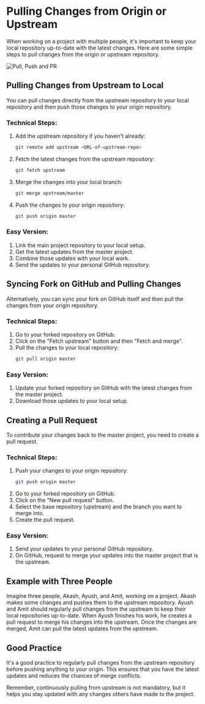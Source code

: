 # Pulling Changes from Origin or Upstream

When working on a project with multiple people, it's important to keep your local repository up-to-date with the latest changes. Here are some simple steps to pull changes from the origin or upstream repository.

![Pull, Push and PR](https://github.com/rothardo/java-0-to-1/blob/master/Session-4/GIT2.png)

## Pulling Changes from Upstream to Local

You can pull changes directly from the upstream repository to your local repository and then push those changes to your origin repository.

### Technical Steps:
1. Add the upstream repository if you haven't already:
    ```bash
    git remote add upstream <URL-of-upstream-repo>
    ```
2. Fetch the latest changes from the upstream repository:
    ```bash
    git fetch upstream
    ```
3. Merge the changes into your local branch:
    ```bash
    git merge upstream/master
    ```
4. Push the changes to your origin repository:
    ```bash
    git push origin master
    ```

### Easy Version:
1. Link the main project repository to your local setup.
2. Get the latest updates from the master project.
3. Combine those updates with your local work.
4. Send the updates to your personal GitHub repository.

## Syncing Fork on GitHub and Pulling Changes

Alternatively, you can sync your fork on GitHub itself and then pull the changes from your origin repository.

### Technical Steps:
1. Go to your forked repository on GitHub.
2. Click on the "Fetch upstream" button and then "Fetch and merge".
3. Pull the changes to your local repository:
    ```bash
    git pull origin master
    ```

### Easy Version:
1. Update your forked repository on GitHub with the latest changes from the master project.
2. Download those updates to your local setup.

## Creating a Pull Request

To contribute your changes back to the master project, you need to create a pull request.

### Technical Steps:
1. Push your changes to your origin repository:
    ```bash
    git push origin master
    ```
2. Go to your forked repository on GitHub.
3. Click on the "New pull request" button.
4. Select the base repository (upstream) and the branch you want to merge into.
5. Create the pull request.

### Easy Version:
1. Send your updates to your personal GitHub repository.
2. On GitHub, request to merge your updates into the master project that is the upstream.

## Example with Three People

Imagine three people, Akash, Ayush, and Amit, working on a project. Akash makes some changes and pushes them to the upstream repository. Ayush and Amit should regularly pull changes from the upstream to keep their local repositories up-to-date. When Ayush finishes his work, he creates a pull request to merge his changes into the upstream. Once the changes are merged, Amit can pull the latest updates from the upstream.

## Good Practice

It's a good practice to regularly pull changes from the upstream repository before pushing anything to your origin. This ensures that you have the latest updates and reduces the chances of merge conflicts.

Remember, continuously pulling from upstream is not mandatory, but it helps you stay updated with any changes others have made to the project.
